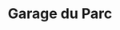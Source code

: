 ---
title: "Garage du Parc"
url: /sainte-genevieve-des-bois/garage-du-parc-avenue-gabriel-peri/
shop: réparation de voitures
---